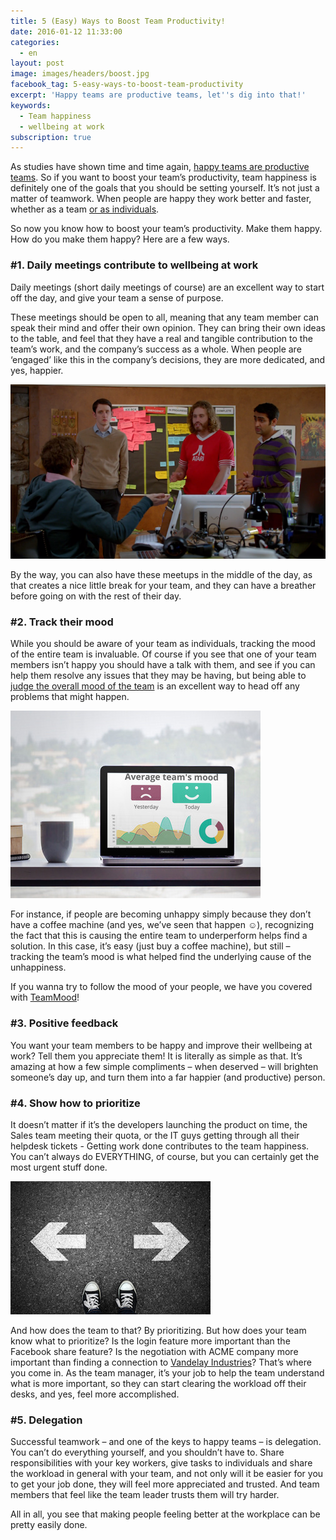 ```yaml
---
title: 5 (Easy) Ways to Boost Team Productivity!
date: 2016-01-12 11:33:00
categories:
  - en
layout: post
image: images/headers/boost.jpg
facebook_tag: 5-easy-ways-to-boost-team-productivity
excerpt: 'Happy teams are productive teams, let''s dig into that!'
keywords:
  - Team happiness
  - well­being at work
subscription: true
---
```


As studies have shown time and time again, [happy teams are productive teams](http://www2.warwick.ac.uk/newsandevents/pressreleases/new_study_shows/). So if you want to boost your team’s productivity, team happiness is definitely one of the goals that you should be setting yourself. It’s not just a matter of teamwork. When people are happy&shy; they work better and faster, whether as a team [or as individuals](http://www.inc.com/jessica-stillman/happiness-makes-your-brain-work-better.html).

So now you know how to boost your team’s productivity. Make them happy. How do you make them happy? Here are a few ways.

### \#1. Daily meetings contribute to wellbeing at work

Daily meetings (short daily meetings of course) are an excellent way to start off the day, and give your team a sense of purpose.

These meetings should be open to all, meaning that any team member can speak their mind and offer their own opinion. They can bring their own ideas to the table, and feel that they have a real and tangible contribution to the team’s work, and the company’s success as a whole. When people are ‘engaged’ like this in the company’s decisions, they are more dedicated, and yes, happier.

<img class="center" src="/images/posts/daily_meeting.png" alt="Daily meeting">

By the way, you can also have these meetups in the middle of the day, as that creates a nice little break for your team, and they can have a breather before going on with the rest of their day.

### \#2. Track their mood

While you should be aware of your team as individuals, tracking the mood of the entire team is invaluable. Of course if you see that one of your team members isn’t happy you should have a talk with them, and see if you can help them resolve any issues that they may be having, but being able to [judge the overall mood of the team](/2019/03/29/why-doing-team-health-checks.html) is an excellent way to head off any problems that might happen.

<a href="https://www.teammood.com/"><img class="right" src="/images/posts/teammood-main-en.jpg" alt="Track the mood"></a>

For instance, if people are becoming unhappy simply because they don’t have a coffee machine (and yes, we’ve seen that happen ☺), recognizing the fact that this is causing the entire team to underperform helps find a solution. In this case, it’s easy (just buy a coffee machine), but still – tracking the team’s mood is what helped find the underlying cause of the unhappiness.

If you wanna try to follow the mood of your people, we have you covered with [TeamMood](https://www.teammood.com/)\!

### \#3. Positive feedback

You want your team members to be happy and improve their wellbeing at work? Tell them you appreciate them\! It is literally as simple as that. It’s amazing at how a few simple compliments – when deserved – will brighten someone’s day up, and turn them into a far happier (and productive) person.

### \#4. Show how to prioritize

It doesn’t matter if it’s the developers launching the product on time, the Sales team meeting their quota, or the IT guys getting through all their helpdesk tickets - Getting work done contributes to the team happiness. You can’t always do EVERYTHING, of course, but you can certainly get the most urgent stuff done.

<img class="right" src="/images/posts/priority.jpg" alt="Prioritize">

And how does the team to that? By prioritizing. But how does your team know what to prioritize? Is the login feature more important than the Facebook share feature? Is the negotiation with ACME company more important than finding a connection to [Vandelay Industries](http://seinfeld.wikia.com/wiki/Vandelay_Industries)? That’s where you come in. As the team manager, it’s your job to help the team understand what is more important, so they can start clearing the workload off their desks, and yes, feel more accomplished.

### \#5. Delegation

Successful teamwork – and one of the keys to happy teams – is delegation. You can’t do everything yourself, and you shouldn’t have to. Share responsibilities with your key workers, give tasks to individuals and share the workload in general with your team, and not only will it be easier for you to get your job done, they will feel more appreciated and trusted. And team members that feel like the team leader trusts them&shy; will try harder.

All in all, you see that making people feeling better at the workplace can be pretty easily done.